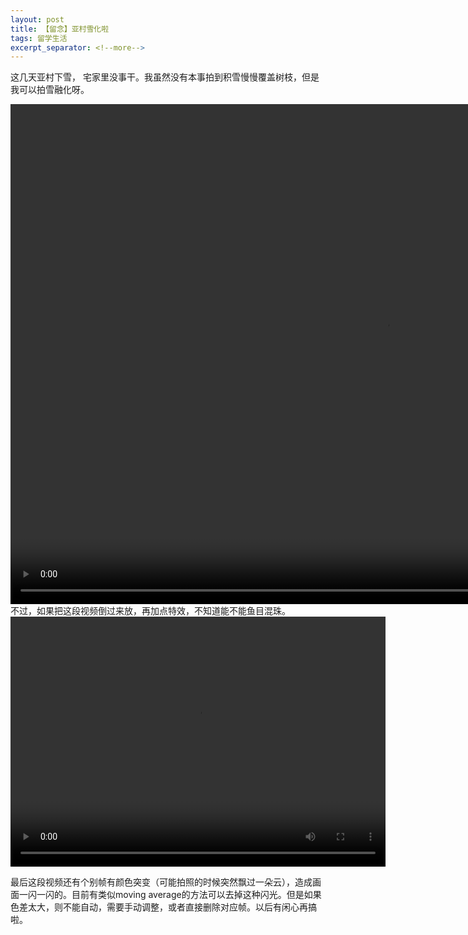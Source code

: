 ```yaml
---
layout: post
title: 【留念】亚村雪化啦
tags: 留学生活
excerpt_separator: <!--more-->
---
```


这几天亚村下雪， 宅家里没事干。我虽然没有本事拍到积雪慢慢覆盖树枝，但是我可以拍雪融化呀。

<video width="1200" height="800" controls="controls">
  <source src="/images/SnowMelting.mp4" type="video/mp4">
</video>
<!--more-->
不过，如果把这段视频倒过来放，再加点特效，不知道能不能鱼目混珠。

<video width="600" height="400" controls="controls">
  <source src="/images/snow_final.mp4" type="video/mp4">
</video>

最后这段视频还有个别帧有颜色突变（可能拍照的时候突然飘过一朵云），造成画面一闪一闪的。目前有类似moving average的方法可以去掉这种闪光。但是如果色差太大，则不能自动，需要手动调整，或者直接删除对应帧。以后有闲心再搞啦。
